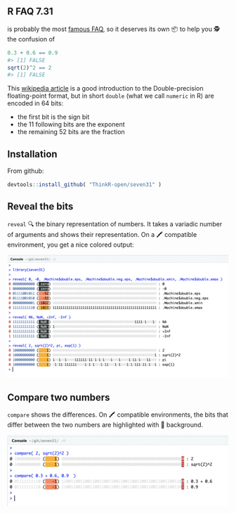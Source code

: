 
<!-- README.md is generated from README.Rmd. Please edit that file -->
R FAQ 7.31
----------

is probably the most [famous FAQ](https://cran.r-project.org/doc/FAQ/R-FAQ.html#Why-doesn_0027t-R-think-these-numbers-are-equal_003f), so it deserves its own 📦 to help you 🕵️ the confusion of

``` r
0.3 + 0.6 == 0.9
#> [1] FALSE
sqrt(2)^2 == 2
#> [1] FALSE
```

This [wikipedia article](https://en.wikipedia.org/wiki/Double-precision_floating-point_format) is a good introduction to the Double-precision floating-point format, but in short `double` (what we call `numeric` in R) are encoded in 64 bits:

-   the first bit is the sign bit
-   the 11 following bits are the exponent
-   the remaining 52 bits are the fraction

Installation
------------

From github:

``` r
devtools::install_github( "ThinkR-open/seven31" )
```

Reveal the bits
---------------

`reveal` 🔍 the binary representation of numbers. It takes a variadic number of arguments and shows their representation. On a 🖍 compatible environment, you get a nice colored output:

![](img/reveal.png)

Compare two numbers
-------------------

`compare` shows the differences. On 🖍 compatible environments, the bits that differ between the two numbers are highlighted with 🔴 background.

![](img/compare.png)
